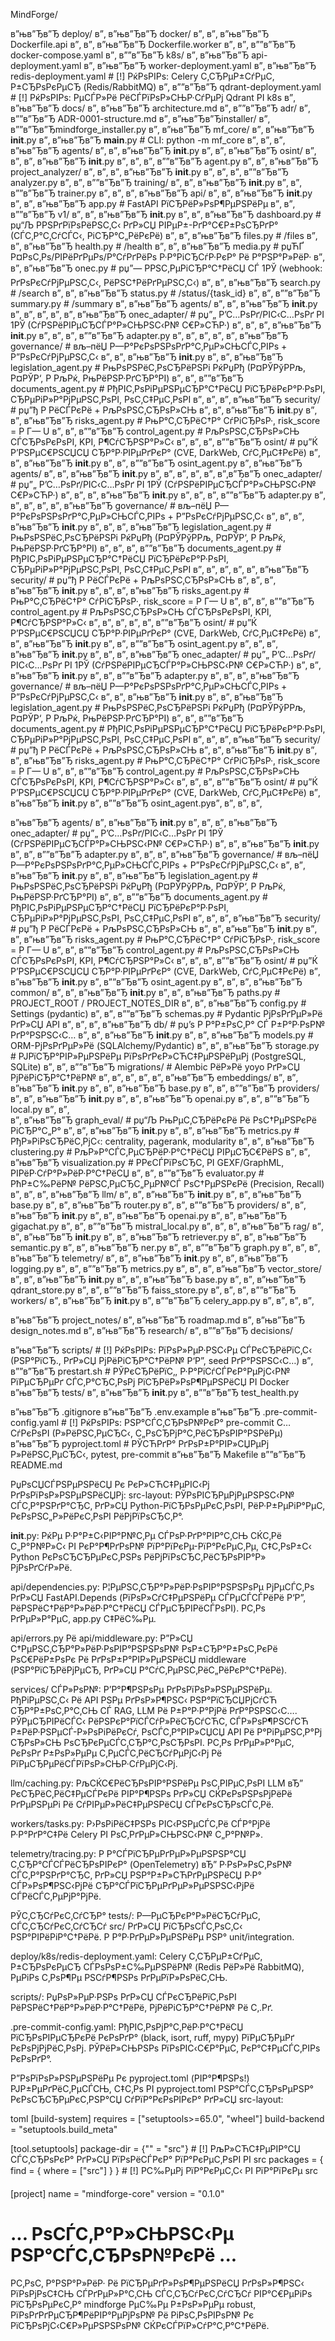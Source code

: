 ﻿MindForge/

в”њв”Ђв”Ђ deploy/
в”‚   в”њв”Ђв”Ђ docker/
в”‚   в”‚   в”њв”Ђв”Ђ Dockerfile.api
в”‚   в”‚   в”њв”Ђв”Ђ Dockerfile.worker
в”‚   в”‚   в””в”Ђв”Ђ docker-compose.yaml
в”‚   в””в”Ђв”Ђ k8s/
в”‚       в”њв”Ђв”Ђ api-deployment.yaml
в”‚       в”њв”Ђв”Ђ worker-deployment.yaml
в”‚       в”њв”Ђв”Ђ redis-deployment.yaml # [!] РќРѕРІРѕ: Celery С‚СЂРµР±СѓРµС‚ Р±СЂРѕРєРµСЂ (Redis/RabbitMQ)
в”‚       в””в”Ђв”Ђ qdrant-deployment.yaml # [!] РќРѕРІРѕ: РµСЃР»Рё РёСЃРїРѕР»СЊР·СѓРµРј Qdrant РІ k8s
в”‚
в”њв”Ђв”Ђ docs/
в”‚   в”њв”Ђв”Ђ architecture.md
в”‚   в””в”Ђв”Ђ adr/
в”‚       в””в”Ђв”Ђ ADR-0001-structure.md
в”‚
в”њв”Ђв”Ђinstaller/
в”‚          в””в”Ђв”Ђmindforge_installer.py
в”‚ 
в”њв”Ђв”Ђ mf_core/
в”‚ в”њв”Ђв”Ђ __init__.py
в”‚ в”њв”Ђв”Ђ __main__.py # CLI: python -m mf_core
в”‚ в”‚
в”‚ в”њв”Ђв”Ђ agents/
в”‚ в”‚         в”њв”Ђв”Ђ __init__.py
в”‚ в”‚         в”њв”Ђв”Ђ osint/
в”‚ в”‚         в”‚     в”њв”Ђв”Ђ __init__.py
в”‚ в”‚         в”‚     в””в”Ђв”Ђ agent.py
в”‚ в”‚         в”њв”Ђв”Ђ project_analyzer/
в”‚ в”‚         в”‚   в”њв”Ђв”Ђ __init__.py
в”‚ в”‚         в”‚   в””в”Ђв”Ђ analyzer.py
в”‚ в”‚         в””в”Ђв”Ђ training/
в”‚ в”‚                    в”њв”Ђв”Ђ __init__.py
в”‚ в”‚                    в””в”Ђв”Ђ trainer.py
в”‚ в”‚
в”‚ в”њв”Ђв”Ђ api/
в”‚ в”‚   в”њв”Ђв”Ђ __init__.py
в”‚ в”‚   в”њв”Ђв”Ђ app.py # FastAPI РїСЂРёР»РѕР¶РµРЅРёРµ
в”‚ в”‚   в””в”Ђв”Ђ v1/
в”‚ в”‚       в”њв”Ђв”Ђ __init__.py
в”‚ в”‚       в”њв”Ђв”Ђ dashboard.py          # рџ“Љ Р­РЅРґРїРѕРёРЅС‚С‹ РґР»СЏ РІРµР±-РґР°С€Р±РѕСЂРґР° (СЃС‚Р°С‚СѓСЃС‹, РіСЂР°С„РёРєРё)
в”‚ в”‚       в”њв”Ђв”Ђ files.py              # /files
в”‚ в”‚       в”њв”Ђв”Ђ health.py             # /health
в”‚ в”‚       в”њв”Ђв”Ђ media.py              # рџЋҐ Р¤РѕС‚Рѕ/РІРёРґРµРѕ/Р°СѓРґРёРѕ Р·Р°РіСЂСѓР·РєР° Рё Р°РЅР°Р»РёР·
в”‚ в”‚       в”њв”Ђв”Ђ onec.py               # рџ”— РРЅС‚РµРіСЂР°С†РёСЏ СЃ 1РЎ (webhook: РґРѕРєСѓРјРµРЅС‚С‹, РёРЅС†РёРґРµРЅС‚С‹)
в”‚ в”‚       в”њв”Ђв”Ђ search.py             # /search
в”‚ в”‚       в”њв”Ђв”Ђ status.py             # /status/{task_id}
в”‚ в”‚       в””в”Ђв”Ђ summary.py            # /summary
в”‚ в”њв”Ђв”Ђ agents/
в”‚ в”‚       в”њв”Ђв”Ђ __init__.py
в”‚ в”‚       в”‚
в”‚ в”‚       в”њв”Ђв”Ђ onec_adapter/        # рџ”„ Р’С…РѕРґ/РІС‹С…РѕРґ РІ 1РЎ (СѓРЅРёРІРµСЂСЃР°Р»СЊРЅС‹Р№ С€Р»СЋР·)
в”‚ в”‚       в”‚   в”њв”Ђв”Ђ __init__.py
в”‚ в”‚       в”‚   в””в”Ђв”Ђ adapter.py
в”‚ в”‚       в”‚
в”‚ в”‚        в”њв”Ђв”Ђ governance/          # вљ–пёЏ Р—Р°РєРѕРЅРѕРґР°С‚РµР»СЊСЃС‚РІРѕ + Р”РѕРєСѓРјРµРЅС‚С‹
в”‚   в”‚   в”њв”Ђв”Ђ __init__.py
в”‚   в”‚   в”њв”Ђв”Ђ legislation_agent.py   # РњРѕРЅРёС‚РѕСЂРёРЅРі РќРџРђ (Р¤РЎРўР­Рљ, Р¤РЎР‘, Р РљРќ, РњРёРЅР·РґСЂР°РІ)
в”‚   в”‚   в””в”Ђв”Ђ documents_agent.py     # РђРІС‚РѕРіРµРЅРµСЂР°С†РёСЏ РїСЂРёРєР°Р·РѕРІ, СЂРµРіР»Р°РјРµРЅС‚РѕРІ, РѕС‚С‡РµС‚РѕРІ
в”‚   в”‚
в”‚   в”њв”Ђв”Ђ security/            # рџ”ђ Р РёСЃРєРё + РљРѕРЅС‚СЂРѕР»СЊ
в”‚   в”‚   в”њв”Ђв”Ђ __init__.py
в”‚   в”‚   в”њв”Ђв”Ђ risks_agent.py        # РњР°С‚СЂРёС†Р° СѓРіСЂРѕР·, risk_score = P Г— U
в”‚   в”‚   в””в”Ђв”Ђ control_agent.py      # РљРѕРЅС‚СЂРѕР»СЊ СЃСЂРѕРєРѕРІ, KPI, Р¶СѓСЂРЅР°Р»С‹
в”‚   в”‚
в”‚   в””в”Ђв”Ђ osint/               # рџ”Ќ Р’РЅРµС€РЅСЏСЏ СЂР°Р·РІРµРґРєР° (CVE, DarkWeb, СѓС‚РµС‡РєРё)
в”‚   в”‚     в”њв”Ђв”Ђ __init__.py
в”‚   в”‚     в””в”Ђв”Ђ osint_agent.py
в”‚   в”њв”Ђв”Ђ agents/
в”‚   в”‚     в”њв”Ђв”Ђ __init__.py
в”‚   в”‚     в”‚
в”‚   в”‚     в”‚в”Ђв”Ђ onec_adapter/        # рџ”„ Р’С…РѕРґ/РІС‹С…РѕРґ РІ 1РЎ (СѓРЅРёРІРµСЂСЃР°Р»СЊРЅС‹Р№ С€Р»СЋР·)
в”‚   в”‚     в”‚      в”њв”Ђв”Ђ __init__.py
в”‚   в”‚     в”‚      в””в”Ђв”Ђ adapter.py
в”‚   в”‚     в”‚
в”‚   в”‚     в”њв”Ђв”Ђ governance/          # вљ–пёЏ Р—Р°РєРѕРЅРѕРґР°С‚РµР»СЊСЃС‚РІРѕ + Р”РѕРєСѓРјРµРЅС‚С‹
в”‚   в”‚     в”‚          в”њв”Ђв”Ђ __init__.py
в”‚   в”‚     в”‚          в”њв”Ђв”Ђ legislation_agent.py   # РњРѕРЅРёС‚РѕСЂРёРЅРі РќРџРђ (Р¤РЎРўР­Рљ, Р¤РЎР‘, Р РљРќ, РњРёРЅР·РґСЂР°РІ)
в”‚   в”‚     в”‚          в””в”Ђв”Ђ documents_agent.py     # РђРІС‚РѕРіРµРЅРµСЂР°С†РёСЏ РїСЂРёРєР°Р·РѕРІ, СЂРµРіР»Р°РјРµРЅС‚РѕРІ, РѕС‚С‡РµС‚РѕРІ
в”‚   в”‚     в”‚
в”‚   в”‚     в”њв”Ђв”Ђ security/            # рџ”ђ Р РёСЃРєРё + РљРѕРЅС‚СЂРѕР»СЊ
в”‚   в”‚     в”‚   в”њв”Ђв”Ђ __init__.py
в”‚   в”‚     в”‚   в”њв”Ђв”Ђ risks_agent.py        # РњР°С‚СЂРёС†Р° СѓРіСЂРѕР·, risk_score = P Г— U
в”‚   в”‚     в”‚   в””в”Ђв”Ђ control_agent.py      # РљРѕРЅС‚СЂРѕР»СЊ СЃСЂРѕРєРѕРІ, KPI, Р¶СѓСЂРЅР°Р»С‹
в”‚   в”‚     в”‚
в”‚   в”‚     в””в”Ђв”Ђ osint/               # рџ”Ќ Р’РЅРµС€РЅСЏСЏ СЂР°Р·РІРµРґРєР° (CVE, DarkWeb, СѓС‚РµС‡РєРё)
в”‚   в”‚          в”њв”Ђв”Ђ __init__.py
в”‚   в”‚          в””в”Ђв”Ђ osint_agent.py
в”‚   в”‚
в”‚   в”њв”Ђв”Ђ __init__.py
в”‚   в”‚
в”‚   в”њв”Ђв”Ђ onec_adapter/        # рџ”„ Р’С…РѕРґ/РІС‹С…РѕРґ РІ 1РЎ (СѓРЅРёРІРµСЂСЃР°Р»СЊРЅС‹Р№ С€Р»СЋР·)
в”‚   в”‚   в”њв”Ђв”Ђ __init__.py
в”‚   в”‚   в””в”Ђв”Ђ adapter.py
в”‚   в”‚
в”‚   в”њв”Ђв”Ђ governance/          # вљ–пёЏ Р—Р°РєРѕРЅРѕРґР°С‚РµР»СЊСЃС‚РІРѕ + Р”РѕРєСѓРјРµРЅС‚С‹
в”‚   в”‚   в”њв”Ђв”Ђ __init__.py
в”‚   в”‚   в”њв”Ђв”Ђ legislation_agent.py   # РњРѕРЅРёС‚РѕСЂРёРЅРі РќРџРђ (Р¤РЎРўР­Рљ, Р¤РЎР‘, Р РљРќ, РњРёРЅР·РґСЂР°РІ)
в”‚   в”‚   в””в”Ђв”Ђ documents_agent.py     # РђРІС‚РѕРіРµРЅРµСЂР°С†РёСЏ РїСЂРёРєР°Р·РѕРІ, СЂРµРіР»Р°РјРµРЅС‚РѕРІ, РѕС‚С‡РµС‚РѕРІ
в”‚   в”‚
в”‚   в”њв”Ђв”Ђ security/            # рџ”ђ Р РёСЃРєРё + РљРѕРЅС‚СЂРѕР»СЊ
в”‚   в”‚   в”њв”Ђв”Ђ __init__.py
в”‚   в”‚   в”њв”Ђв”Ђ risks_agent.py        # РњР°С‚СЂРёС†Р° СѓРіСЂРѕР·, risk_score = P Г— U
в”‚   в”‚   в””в”Ђв”Ђ control_agent.py      # РљРѕРЅС‚СЂРѕР»СЊ СЃСЂРѕРєРѕРІ, KPI, Р¶СѓСЂРЅР°Р»С‹
в”‚   в”‚
в”‚   в””в”Ђв”Ђ osint/               # рџ”Ќ Р’РЅРµС€РЅСЏСЏ СЂР°Р·РІРµРґРєР° (CVE, DarkWeb, СѓС‚РµС‡РєРё)
в”‚       в”њв”Ђв”Ђ __init__.py
в”‚       в””в”Ђв”Ђ osint_agent.pyв”‚ в”‚ 
в”‚ в”‚ 

в”њв”Ђв”Ђ agents/
в”‚   в”њв”Ђв”Ђ __init__.py
в”‚   в”‚
в”‚   в”њв”Ђв”Ђ onec_adapter/        # рџ”„ Р’С…РѕРґ/РІС‹С…РѕРґ РІ 1РЎ (СѓРЅРёРІРµСЂСЃР°Р»СЊРЅС‹Р№ С€Р»СЋР·)
в”‚   в”‚   в”њв”Ђв”Ђ __init__.py
в”‚   в”‚   в””в”Ђв”Ђ adapter.py
в”‚   в”‚
в”‚   в”њв”Ђв”Ђ governance/          # вљ–пёЏ Р—Р°РєРѕРЅРѕРґР°С‚РµР»СЊСЃС‚РІРѕ + Р”РѕРєСѓРјРµРЅС‚С‹
в”‚   в”‚   в”њв”Ђв”Ђ __init__.py
в”‚   в”‚   в”њв”Ђв”Ђ legislation_agent.py   # РњРѕРЅРёС‚РѕСЂРёРЅРі РќРџРђ (Р¤РЎРўР­Рљ, Р¤РЎР‘, Р РљРќ, РњРёРЅР·РґСЂР°РІ)
в”‚   в”‚   в””в”Ђв”Ђ documents_agent.py     # РђРІС‚РѕРіРµРЅРµСЂР°С†РёСЏ РїСЂРёРєР°Р·РѕРІ, СЂРµРіР»Р°РјРµРЅС‚РѕРІ, РѕС‚С‡РµС‚РѕРІ
в”‚   в”‚
в”‚   в”њв”Ђв”Ђ security/            # рџ”ђ Р РёСЃРєРё + РљРѕРЅС‚СЂРѕР»СЊ
в”‚   в”‚   в”њв”Ђв”Ђ __init__.py
в”‚   в”‚   в”њв”Ђв”Ђ risks_agent.py        # РњР°С‚СЂРёС†Р° СѓРіСЂРѕР·, risk_score = P Г— U
в”‚   в”‚   в””в”Ђв”Ђ control_agent.py      # РљРѕРЅС‚СЂРѕР»СЊ СЃСЂРѕРєРѕРІ, KPI, Р¶СѓСЂРЅР°Р»С‹
в”‚   в”‚
в”‚   в””в”Ђв”Ђ osint/               # рџ”Ќ Р’РЅРµС€РЅСЏСЏ СЂР°Р·РІРµРґРєР° (CVE, DarkWeb, СѓС‚РµС‡РєРё)
в”‚       в”њв”Ђв”Ђ __init__.py
в”‚       в””в”Ђв”Ђ osint_agent.py
в”‚ в”‚ 
в”‚ в”њв”Ђв”Ђ common/
в”‚ в”‚         в”њв”Ђв”Ђ __init__.py
в”‚ в”‚         в”њв”Ђв”Ђ paths.py # PROJECT_ROOT / PROJECT_NOTES_DIR
в”‚ в”‚         в”њв”Ђв”Ђ config.py # Settings (pydantic)
в”‚ в”‚         в””в”Ђв”Ђ schemas.py # Pydantic РјРѕРґРµР»Рё РґР»СЏ API
в”‚ в”‚
в”‚ в”њв”Ђв”Ђ db/                       # рџ’ѕ Р Р°Р±РѕС‚Р° СЃ Р±Р°Р·РѕР№ РґР°РЅРЅС‹С…
в”‚ в”‚   в”њв”Ђв”Ђ __init__.py
в”‚ в”‚   в”њв”Ђв”Ђ models.py             # ORM-РјРѕРґРµР»Рё (SQLAlchemy/Pydantic)
в”‚ в”‚   в”њв”Ђв”Ђ storage.py            # РЈРїСЂР°РІР»РµРЅРёРµ РїРѕРґРєР»СЋС‡РµРЅРёРµРј (PostgreSQL, SQLite)
в”‚ в”‚   в””в”Ђв”Ђ migrations/           # Alembic РёР»Рё yoyo РґР»СЏ РјРёРіСЂР°С†РёР№
в”‚ в”‚ 
в”‚ в”‚ 
в”‚ в”њв”Ђв”Ђ embeddings/
в”‚ в”‚      в”њв”Ђв”Ђ __init__.py
в”‚ в”‚      в”њв”Ђв”Ђ base.py
в”‚ в”‚      в””в”Ђв”Ђ providers/
в”‚ в”‚                 в”њв”Ђв”Ђ __init__.py
в”‚ в”‚                 в”њв”Ђв”Ђ openai.py
в”‚ в”‚                в””в”Ђв”Ђ local.py
в”‚ в”‚  
в”‚ в”њв”Ђв”Ђ graph_eval/               # рџ“Љ РњРµС‚СЂРёРєРё Рё РѕС†РµРЅРєРё РіСЂР°С„Р°
в”‚ в”‚    в”њв”Ђв”Ђ __init__.py
в”‚ в”‚    в”њв”Ђв”Ђ metrics.py            # РђР»РіРѕСЂРёС‚РјС‹: centrality, pagerank, modularity
в”‚ в”‚    в”њв”Ђв”Ђ clustering.py         # РљР»Р°СЃС‚РµСЂРёР·Р°С†РёСЏ РІРµСЂС€РёРЅ
в”‚ в”‚    в”њв”Ђв”Ђ visualization.py      # Р­РєСЃРїРѕСЂС‚ РІ GEXF/GraphML, РІРёР·СѓР°Р»РёР·Р°С†РёСЏ
в”‚ в”‚     в””в”Ђв”Ђ evaluator.py          # РћР±С‰РёР№ РёРЅС‚РµСЂС„РµР№СЃ РѕС†РµРЅРєРё (Precision, Recall)
в”‚ в”‚
в”‚ в”њв”Ђв”Ђ llm/
в”‚ в”‚     в”њв”Ђв”Ђ __init__.py
в”‚ в”‚     в”њв”Ђв”Ђ base.py
в”‚ в”‚     в”њв”Ђв”Ђ router.py
в”‚ в”‚     в””в”Ђв”Ђ providers/
в”‚ в”‚           в”њв”Ђв”Ђ __init__.py
в”‚ в”‚           в”њв”Ђв”Ђ openai.py
в”‚ в”‚           в”њв”Ђв”Ђ gigachat.py
в”‚ в”‚           в””в”Ђв”Ђ mistral_local.py
в”‚ в”‚
в”‚ в”њв”Ђв”Ђ rag/
в”‚ в”‚      в”њв”Ђв”Ђ __init__.py
в”‚ в”‚      в”њв”Ђв”Ђ retriever.py
в”‚ в”‚      в”њв”Ђв”Ђ semantic.py
в”‚ в”‚      в”њв”Ђв”Ђ ner.py
в”‚ в”‚      в””в”Ђв”Ђ graph.py
в”‚ в”‚
в”‚ в”њв”Ђв”Ђ telemetry/
в”‚ в”‚          в”њв”Ђв”Ђ __init__.py
в”‚ в”‚          в”њв”Ђв”Ђ logging.py
в”‚ в”‚          в””в”Ђв”Ђ metrics.py
в”‚ в”‚
в”‚ в”њв”Ђв”Ђ vector_store/
в”‚ в”‚     в”њв”Ђв”Ђ __init__.py
в”‚ в”‚     в”њв”Ђв”Ђ base.py
в”‚ в”‚     в”њв”Ђв”Ђ qdrant_store.py
в”‚ в”‚     в””в”Ђв”Ђ faiss_store.py
в”‚ в”‚
в”‚ в””в”Ђв”Ђ workers/
в”‚         в”њв”Ђв”Ђ __init__.py
в”‚         в””в”Ђв”Ђ celery_app.py
в”‚
в”‚
в”‚
в”‚

в”њв”Ђв”Ђ project_notes/
в”‚      в”њв”Ђв”Ђ roadmap.md
в”‚      в”њв”Ђв”Ђ design_notes.md
в”‚      в”њв”Ђв”Ђ research/
в”‚      в””в”Ђв”Ђ decisions/

в”њв”Ђв”Ђ scripts/ # [!] РќРѕРІРѕ: РїРѕР»РµР·РЅС‹Рµ СЃРєСЂРёРїС‚С‹ (РЅР°РїСЂ., РґР»СЏ РјРёРіСЂР°С†РёР№ Р‘Р”, seed РґР°РЅРЅС‹С…)
в”‚   в””в”Ђв”Ђ prestart.sh # РЎРєСЂРёРїС‚, Р·Р°РїСѓСЃРєР°РµРјС‹Р№ РїРµСЂРµРґ СЃС‚Р°СЂС‚РѕРј РїСЂРёР»РѕР¶РµРЅРёСЏ РІ Docker
в”њв”Ђв”Ђ tests/
в”‚      в”њв”Ђв”Ђ __init__.py
в”‚      в””в”Ђв”Ђ test_health.py

в”њв”Ђв”Ђ .gitignore
в”њв”Ђв”Ђ .env.example
в”њв”Ђв”Ђ .pre-commit-config.yaml # [!] РќРѕРІРѕ: РЅР°СЃС‚СЂРѕР№РєР° pre-commit С…СѓРєРѕРІ (Р»РёРЅС‚РµСЂС‹, С„РѕСЂРјР°С‚РёСЂРѕРІР°РЅРёРµ)
в”њв”Ђв”Ђ pyproject.toml # РЎСЋРґР° РґРѕР±Р°РІР»СЏРµРј Р»РёРЅС‚РµСЂС‹, pytest, pre-commit
в”њв”Ђв”Ђ Makefile
в””в”Ђв”Ђ README.md



РџРѕСЏСЃРЅРµРЅРёСЏ Рє РєР»СЋС‡РµРІС‹Рј РґРѕРїРѕР»РЅРµРЅРёСЏРј:
src-layout: РЎРѕРІСЂРµРјРµРЅРЅС‹Р№ СЃС‚Р°РЅРґР°СЂС‚ РґР»СЏ Python-РїСЂРѕРµРєС‚РѕРІ, РёР·Р±РµРіР°РµС‚ РєРѕРЅС„Р»РёРєС‚РѕРІ РёРјРїРѕСЂС‚Р°.

__init__.py: РќРµ Р·Р°Р±С‹РІР°Р№С‚Рµ СЃРѕР·РґР°РІР°С‚СЊ СЌС‚Рё С„Р°Р№Р»С‹ РІ РєР°Р¶РґРѕР№ РїР°РїРєРµ-РїР°РєРµС‚Рµ, С‡С‚РѕР±С‹ Python РєРѕСЂСЂРµРєС‚РЅРѕ РёРјРїРѕСЂС‚РёСЂРѕРІР°Р» РјРѕРґСѓР»Рё.

api/dependencies.py: Р¦РµРЅС‚СЂР°Р»РёР·РѕРІР°РЅРЅРѕРµ РјРµСЃС‚Рѕ РґР»СЏ FastAPI.Depends (РїРѕР»СѓС‡РµРЅРёРµ СЃРµСЃСЃРёРё Р‘Р”, РёРЅРёС†РёР°Р»РёР·Р°С†РёСЏ СЃРµСЂРІРёСЃРѕРІ). Р­С‚Рѕ РґРµР»Р°РµС‚ app.py С‡РёС‰Рµ.

api/errors.py Рё api/middleware.py: Р”Р»СЏ С†РµРЅС‚СЂР°Р»РёР·РѕРІР°РЅРЅРѕР№ РѕР±СЂР°Р±РѕС‚РєРё РѕС€РёР±РѕРє Рё РґРѕР±Р°РІР»РµРЅРёСЏ middleware (РЅР°РїСЂРёРјРµСЂ, РґР»СЏ Р°СѓС‚РµРЅС‚РёС„РёРєР°С†РёРё).

services/ СЃР»РѕР№: Р’Р°Р¶РЅРѕРµ РґРѕРїРѕР»РЅРµРЅРёРµ. РђРіРµРЅС‚С‹ Рё API РЅРµ РґРѕР»Р¶РЅС‹ РЅР°РїСЂСЏРјСѓСЋ СЂР°Р±РѕС‚Р°С‚СЊ СЃ RAG, LLM Рё Р±Р°Р·Р°РјРё РґР°РЅРЅС‹С…. РЎРµСЂРІРёСЃС‹ РёРЅРєР°РїСЃСѓР»РёСЂСѓСЋС‚ СЃР»РѕР¶РЅСѓСЋ Р±РёР·РЅРµСЃ-Р»РѕРіРёРєСѓ, РѕСЃС‚Р°РІР»СЏСЏ API Рё Р°РіРµРЅС‚Р°Рј СЂРѕР»СЊ РѕСЂРєРµСЃС‚СЂР°С‚РѕСЂРѕРІ. Р­С‚Рѕ РґРµР»Р°РµС‚ РєРѕРґ Р±РѕР»РµРµ С‚РµСЃС‚РёСЂСѓРµРјС‹Рј Рё РїРµСЂРµРёСЃРїРѕР»СЊР·СѓРµРјС‹Рј.

llm/caching.py: РљСЌС€РёСЂРѕРІР°РЅРёРµ РѕС‚РІРµС‚РѕРІ LLM вЂ” РєСЂРёС‚РёС‡РµСЃРєРё РІР°Р¶РЅРѕ РґР»СЏ СЌРєРѕРЅРѕРјРёРё РґРµРЅРµРі Рё СѓРІРµР»РёС‡РµРЅРёСЏ СЃРєРѕСЂРѕСЃС‚Рё.

workers/tasks.py: Р›РѕРіРёС‡РЅРѕ РІС‹РЅРµСЃС‚Рё СЃР°РјРё Р·Р°РґР°С‡Рё Celery РІ РѕС‚РґРµР»СЊРЅС‹Р№ С„Р°Р№Р».

telemetry/tracing.py: Р Р°СЃРїСЂРµРґРµР»РµРЅРЅР°СЏ С‚СЂР°СЃСЃРёСЂРѕРІРєР° (OpenTelemetry) вЂ” Р·РѕР»РѕС‚РѕР№ СЃС‚Р°РЅРґР°СЂС‚ РґР»СЏ РЅР°Р±Р»СЋРґРµРЅРёСЏ Р·Р° СЃР»РѕР¶РЅС‹РјРё СЂР°СЃРїСЂРµРґРµР»РµРЅРЅС‹РјРё СЃРёСЃС‚РµРјР°РјРё.

РЎС‚СЂСѓРєС‚СѓСЂР° tests/: Р—РµСЂРєР°Р»РёСЂСѓРµС‚ СЃС‚СЂСѓРєС‚СѓСЂСѓ src/ РґР»СЏ РїСЂРѕСЃС‚РѕС‚С‹ РЅР°РІРёРіР°С†РёРё. Р Р°Р·РґРµР»РµРЅРёРµ РЅР° unit/integration.

deploy/k8s/redis-deployment.yaml: Celery С‚СЂРµР±СѓРµС‚ Р±СЂРѕРєРµСЂ СЃРѕРѕР±С‰РµРЅРёР№ (Redis РёР»Рё RabbitMQ), РµРіРѕ С‚РѕР¶Рµ РЅСѓР¶РЅРѕ РґРµРїР»РѕРёС‚СЊ.

scripts/: РџРѕР»РµР·РЅРѕ РґР»СЏ СЃРєСЂРёРїС‚РѕРІ РёРЅРёС†РёР°Р»РёР·Р°С†РёРё, РјРёРіСЂР°С†РёР№ Рё С‚.Рґ.

.pre-commit-config.yaml: РђРІС‚РѕРјР°С‚РёР·Р°С†РёСЏ РїСЂРѕРІРµСЂРєРё РєРѕРґР° (black, isort, ruff, mypy) РїРµСЂРµРґ РєРѕРјРјРёС‚РѕРј. РЎРёР»СЊРЅРѕ РїРѕРІС‹С€Р°РµС‚ РєР°С‡РµСЃС‚РІРѕ РєРѕРґР°.

Р”РѕРїРѕР»РЅРµРЅРёРµ Рє pyproject.toml (РІР°Р¶РЅРѕ!)
РЈР±РµРґРёС‚РµСЃСЊ, С‡С‚Рѕ РІ pyproject.toml РЅР°СЃС‚СЂРѕРµРЅР° РєРѕСЂСЂРµРєС‚РЅР°СЏ СѓРїР°РєРѕРІРєР° РґР»СЏ src-layout:

toml
[build-system]
requires = ["setuptools>=65.0", "wheel"]
build-backend = "setuptools.build_meta"

[tool.setuptools]
package-dir = {"" = "src"} # [!] РљР»СЋС‡РµРІР°СЏ СЃС‚СЂРѕРєР° РґР»СЏ РїРѕРёСЃРєР° РїР°РєРµС‚РѕРІ РІ src
packages = { find = { where = ["src"] } } # [!] РС‰РµРј РїР°РєРµС‚С‹ РІ РїР°РїРєРµ src

[project]
name = "mindforge-core"
version = "0.1.0"
# ... РѕСЃС‚Р°Р»СЊРЅС‹Рµ РЅР°СЃС‚СЂРѕР№РєРё ...
Р­С‚РѕС‚ Р°РЅР°Р»РёР· Рё РїСЂРµРґР»РѕР¶РµРЅРёСЏ РґРѕР»Р¶РЅС‹ РїРѕРјРѕС‡СЊ СЃРґРµР»Р°С‚СЊ СЃС‚СЂСѓРєС‚СѓСЂСѓ РІР°С€РµРіРѕ РїСЂРѕРµРєС‚Р° mindforge РµС‰Рµ Р±РѕР»РµРµ robust, РїРѕРґРґРµСЂР¶РёРІР°РµРјРѕР№ Рё РіРѕС‚РѕРІРѕР№ Рє РїСЂРѕРјС‹С€Р»РµРЅРЅРѕР№ СЌРєСЃРїР»СѓР°С‚Р°С†РёРё.